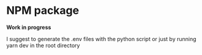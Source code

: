 # NPM package

<b>Work in progress</b>

I suggest to generate the .env files with the python script or just by running yarn dev in the root directory
